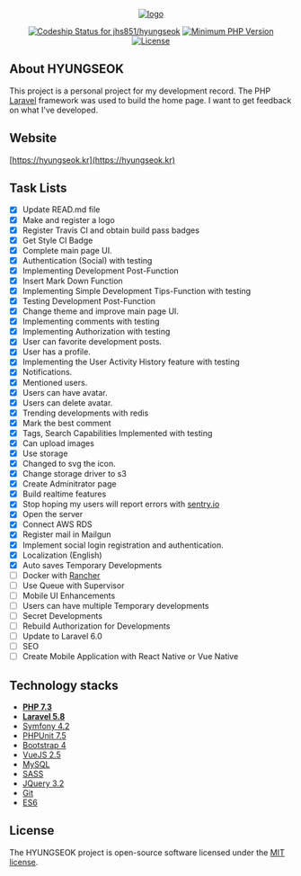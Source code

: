 <p align="center">
<a href="https://hyungseok.kr"><img src="https://hyungseok.kr/images/etc/github-logo.png" alt="logo"></a>
</p>

<p align="center">
<a href="https://app.codeship.com/projects/354805"><img src="https://app.codeship.com/projects/f5833210-8a64-0137-83c2-4a2b1c33cef4/status?branch=master" alt="Codeship Status for jhs851/hyungseok"></a>
<a href="https://www.php.net/index.php"><img src="https://img.shields.io/badge/php-%3E%3D%207.3-8892BF.svg?style=flat-square" alt="Minimum PHP Version"></a>
<a href="https://github.com/jhs851/hyungseok"><img src="https://img.shields.io/badge/license-MIT-brightgreen.svg" alt="License"></a>
</p>

## About HYUNGSEOK

This project is a personal project for my development record. The PHP [Laravel](https://github.com/laravel/laravel) framework was used to build the home page. I want to get feedback on what I've developed.

## Website

[https://hyungseok.kr](https://hyungseok.kr)

## Task Lists

- [x] Update READ.md file
- [x] Make and register a logo
- [x] Register Travis CI and obtain build pass badges
- [x] Get Style CI Badge
- [x] Complete main page UI.
- [x] Authentication (Social) with testing
- [x] Implementing Development Post-Function
- [x] Insert Mark Down Function
- [x] Implementing Simple Development Tips-Function with testing
- [x] Testing Development Post-Function
- [x] Change theme and improve main page UI.
- [x] Implementing comments with testing
- [x] Implementing Authorization with testing
- [x] User can favorite development posts.
- [x] User has a profile.
- [x] Implementing the User Activity History feature with testing
- [x] Notifications.
- [x] Mentioned users.
- [x] Users can have avatar.
- [x] Users can delete avatar.
- [x] Trending developments with redis
- [x] Mark the best comment
- [x] Tags, Search Capabilities Implemented with testing
- [x] Can upload images
- [x] Use storage
- [x] Changed to svg the icon.
- [x] Change storage driver to s3
- [x] Create Adminitrator page
- [x] Build realtime features
- [x] Stop hoping my users will report errors with [sentry.io](https://sentry.io/welcome/) 
- [x] Open the server
- [x] Connect AWS RDS
- [x] Register mail in Mailgun
- [x] Implement social login registration and authentication.
- [x] Localization (English)
- [x] Auto saves Temporary Developments
- [ ] Docker with [Rancher](https://rancher.com/)
- [ ] Use Queue with Supervisor
- [ ] Mobile UI Enhancements
- [ ] Users can have multiple Temporary developments
- [ ] Secret Developments
- [ ] Rebuild Authorization for Developments
- [ ] Update to Laravel 6.0
- [ ] SEO
- [ ] Create Mobile Application with React Native or Vue Native

## Technology stacks

- **[PHP 7.3](https://www.php.net/)**
- **[Laravel 5.8](https://github.com/laravel/laravel)**
- [Symfony 4.2](https://symfony.com/)
- [PHPUnit 7.5](https://phpunit.de/)
- [Bootstrap 4](https://getbootstrap.com/) 
- [VueJS 2.5](https://vuejs.org/)
- [MySQL](https://www.mysql.com/)
- [SASS](https://sass-lang.com/)
- [JQuery 3.2](https://jquery.com/)
- [Git](https://git-scm.com/)
- [ES6](https://github.com/lukehoban/es6features)

## License

The HYUNGSEOK project is open-source software licensed under the [MIT license](https://opensource.org/licenses/MIT).
